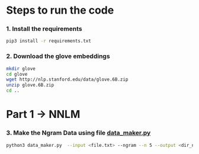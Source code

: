 # Steps to run the code 

### 1. Install the requirements 
    
```bash
pip3 install -r requirements.txt
```

### 2.  Download the glove embeddings 

```bash
mkdir glove
cd glove
wget http://nlp.stanford.edu/data/glove.6B.zip
unzip glove.6B.zip
cd ..
```


# Part 1 -> NNLM 

### 3.  Make the Ngram Data using file [data_maker.py](data_maker.py)
    
```bash
python3 data_maker.py  --input <file.txt> --ngram --n 5 --output <dir_name>

``` 
